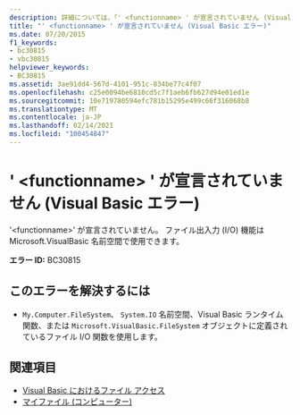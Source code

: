 ```yaml
---
description: 詳細については、「' <functionname> ' が宣言されていません (Visual Basic エラー)」を参照してください。
title: "' <functionname> ' が宣言されていません (Visual Basic エラー)"
ms.date: 07/20/2015
f1_keywords:
- bc30815
- vbc30815
helpviewer_keywords:
- BC30815
ms.assetid: 3ae91dd4-567d-4101-951c-834be77c4f07
ms.openlocfilehash: c25e0094be6810cd5c7f1aeb6fb627d94e01ed1e
ms.sourcegitcommit: 10e719780594efc781b15295e499c66f316068b8
ms.translationtype: MT
ms.contentlocale: ja-JP
ms.lasthandoff: 02/14/2021
ms.locfileid: "100454847"
---
```

# <a name="functionname-is-not-declared-visual-basic-error"></a>' \<functionname> ' が宣言されていません (Visual Basic エラー)

'\<functionname>' が宣言されていません。 ファイル出入力 (I/O) 機能は Microsoft.VisualBasic 名前空間で使用できます。  
  
 **エラー ID:** BC30815  
  
## <a name="to-correct-this-error"></a>このエラーを解決するには  
  
- `My.Computer.FileSystem`、 `System.IO` 名前空間、Visual Basic ランタイム関数、または `Microsoft.VisualBasic.FileSystem` オブジェクトに定義されているファイル I/O 関数を使用します。  
  
## <a name="see-also"></a>関連項目

- [Visual Basic におけるファイル アクセス](../developing-apps/programming/drives-directories-files/file-access.md)
- [マイファイル (コンピューター)](xref:Microsoft.VisualBasic.FileIO.FileSystem)
